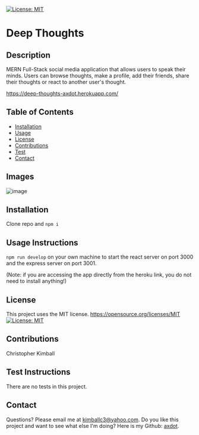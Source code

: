 [![License: MIT](https://img.shields.io/badge/License-MIT-yellow.svg)](https://opensource.org/licenses/MIT)

# Deep Thoughts 
## Description

MERN Full-Stack social media application that allows users to speak their minds. Users can browse thoughts, make a profile, add their friends, share their thoughts or react to another user's thought.

https://deep-thoughts-axdot.herokuapp.com/

## Table of Contents
   
- [Installation](#installation)
- [Usage](#usage-instructions)
- [License](#license)
- [Contributions](#contributions)
- [Test](#test-instructions)
- [Contact](#contact)

## Images

![image](https://user-images.githubusercontent.com/54038283/181608333-17ea6c17-dce5-444d-bae3-91437c155a1c.png)

## Installation

Clone repo and  ```npm i```

## Usage Instructions

```npm run develop``` on your own machine to start the react server on port 3000 and the express server on port 3001. 

(Note: if you are accessing the app directly from the heroku link, you do not need to install anything!)

## License
  This project uses the MIT license.
https://opensource.org/licenses/MIT
[![License: MIT](https://img.shields.io/badge/License-MIT-yellow.svg)](https://opensource.org/licenses/MIT)

## Contributions

Christopher Kimball

## Test Instructions

There are no tests in this project.

## Contact
Questions? Please email me at kimballc3@yahoo.com.
Do you like this project and want to see what else I'm doing? Here is my Github: [axdot](https://github.com/axdot).
